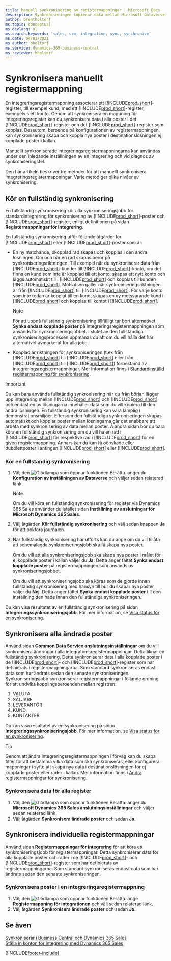 ```yaml
---
title: Manuell synkronisering av registermappningar | Microsoft Docs
description: Synkroniseringen kopierar data mellan Microsoft Dataverse-register och Business Central så att båda systemen hålls uppdaterade.
author: brentholtorf
ms.topic: conceptual
ms.devlang: al
ms.search.keywords: 'sales, crm, integration, sync, synchronize'
ms.date: 04/01/2021
ms.author: bholtorf
ms.service: dynamics-365-business-central
ms.reviewer: bholtorf
---
```


# <a name="manually-synchronize-table-mappings"></a>Synkronisera manuellt registermappning


En integreringsregistermappning associerar ett [!INCLUDE[prod_short](includes/prod_short.md)]-register, till exempel kund, med ett [!INCLUDE[prod_short](includes/cds_long_md.md)]-register, exempelvis ett konto. Genom att synkronisera en mappning för integreringsregister kan du synkronisera data i alla poster i det [!INCLUDE[prod_short](includes/prod_short.md)]-register och det [!INCLUDE[prod_short](includes/cds_long_md.md)]-register som kopplas. Dessutom, beroende på konfigurationen av registermappningen, kan synkronisering skapa och koppla nya poster i destinationslösningen ej kopplade poster i källan.  

Manuellt synkroniserade integreringsregistermappningarna kan användas under den inledande inställningen av en integrering och vid diagnos av synkroniseringsfel.  

Den här artikeln beskriver tre metoder för att manuellt synkronisera integreringsregistermappningar. Varje metod ger olika nivåer av synkronisering.

## <a name="run-a-full-synchronization"></a>Kör en fullständig synkronisering
En fullständig synkronisering kör alla synkroniseringsjobb för standardintegrering för synkronisering av [!INCLUDE[prod_short](includes/prod_short.md)]-poster och [!INCLUDE[prod_short](includes/cds_long_md.md)]-register, enligt definitionen på sidan **Registermappningar för integrering**. 

En fullständig synkronisering utför följande åtgärder för [!INCLUDE[prod_short](includes/prod_short.md)] eller [!INCLUDE[prod_short](includes/cds_long_md.md)]-poster som är:

* En ny matchande, okopplad rad skapas och kopplas i den andra lösningen.
Om och när en rad skapas beror på synkroniseringsriktningen. Till exempel när du synkroniserar data från [!INCLUDE[prod_short](includes/prod_short.md)]-kunder till [!INCLUDE[prod_short](includes/cds_long_md.md)]-konto, om det finns en kund som inte är kopplad till ett konto, skapas ett nytt konto och läggs automatiskt till i [!INCLUDE[prod_short](includes/cds_long_md.md)] och kopplas till kunden [!INCLUDE[prod_short](includes/prod_short.md)]. Motsatsen gäller när synkroniseringsriktningen är från [!INCLUDE[prod_short](includes/cds_long_md.md)] till [!INCLUDE[prod_short](includes/prod_short.md)]. För varje konto som inte redan är kopplat till en kund, skapas en ny motsvarande kund i [!INCLUDE[prod_short](includes/prod_short.md)] och kopplas till kontot i [!INCLUDE[prod_short](includes/cds_long_md.md)].  

     > [!NOTE]  
     >  För att uppnå fullständig synkronisering tillfälligt tar bort alternativet **Synka endast kopplade poster** på integreringsregistermappningen som används för synkroniseringsjobbet. I slutet av den fullständiga synkroniseringsprocessen uppmanas du att om du vill hålla det här alternativet avmarkerat för alla jobb.  

* Kopplad är riktningen för synkroniseringen (t.ex från [!INCLUDE[prod_short](includes/prod_short.md)] till [!INCLUDE[prod_short](includes/cds_long_md.md)] eller från [!INCLUDE[prod_short](includes/cds_long_md.md)] till [!INCLUDE[prod_short](includes/prod_short.md)]) förbestämd av integreringsregistermappningar. Mer information finns i [Standardinställd registermappning för synkronisering](admin-synchronizing-business-central-and-sales.md#standard-table-mapping-for-synchronization).  

> [!IMPORTANT]  
>  Du kan bara använda fullständig synkronisering när du från början lägger upp integrering mellan [!INCLUDE[prod_short](includes/prod_short.md)] och [!INCLUDE[prod_short](includes/cds_long_md.md)] och endast en av lösningarna innehåller data som du vill kopiera till den andra lösningen. En fullständig synkronisering kan vara lämplig i demonstrationsmiljöer. Eftersom den fullständiga synkroniseringen skapas automatiskt och kopplar poster mellan lösningarna går det snabbare att arbeta med synkronisering av data mellan poster. Å andra sidan bör du bara köra en fullständig synkronisering om du vill ha en rad i [!INCLUDE[prod_short](includes/prod_short.md)] för respektive rad i [!INCLUDE[prod_short](includes/cds_long_md.md)] för en given registermappning. Annars kan du kan få oönskade eller dubblettposter i antingen [!INCLUDE[prod_short](includes/prod_short.md)] eller [!INCLUDE[prod_short](includes/cds_long_md.md)].  

### <a name="to-run-a-full-synchronization"></a>Kör en fullständig synkronisering
1.  Välj den ![Glödlampa som öppnar funktionen Berätta.](media/ui-search/search_small.png "Berätta vad du vill göra") anger du **Konfiguration av inställningen av Dataverse** och väljer sedan relaterad länk.

    > [!NOTE]
    > Om du vill köra en fullständig synkronisering för register via Dynamics 365 Sales använder du istället sidan **Inställning av anslutningar för Microsoft Dynamics 365 Sales**.

2.  Välj åtgärden **Kör fullständig synkronisering** och välj sedan knappen **Ja** för att bokföra journalen.  
3.  När fullständig synkronisering har utförts kan du ange om du vill tillåta att schemalagda synkroniseringsjobb ska få skapa nya poster.  

    Om du vill att alla synkroniseringsjobb ska skapa nya poster i målet för ej kopplade poster i källan väljer du **Ja**. Detta anger fältet **Synka endast kopplade poster** på registermappningen som används av synkroniseringsjobbet.  

    Om du vill att synkroniseringsjobb ska köras som de gjorde innan fullständig synkronisering med hänsyn till hur du skapar nya poster väljer du **Nej**. Detta anger fältet **Synka endast kopplade poster** till den inställning den hade innan den fullständiga synkroniseringen.  

Du kan visa resultatet av en fullständig synkronisering på sidan **Integreringssynkroniseringsjobb**. För mer information, se [Visa status för en synkronisering](admin-how-to-view-synchronization-status.md).  

## <a name="synchronizing-all-modified-records"></a>Synkronisera alla ändrade poster
Använd sidan **Common Data Service anslutningsinställningar** om du vill synkronisera ändringar i alla integrationsregistermappningar. Detta liknar en fullständig synkronisering. Detta synkroniserar data i alla kopplade poster i de [!INCLUDE[prod_short](includes/prod_short.md)]- och [!INCLUDE[prod_short](includes/cds_long_md.md)]-register som har definierats i registermappningarna. Som standard synkroniseras endast data som har ändrats sedan den senaste synkroniseringen. Synkroniseringsjobb synkroniserar registermappningar i följande ordning för att undvika kopplingsberoenden mellan registren:  

1.  VALUTA  
2.  SÄLJARE  
3.  LEVERANTÖR  
4.  KUND  
5.  KONTAKTER  

Du kan visa resultatet av en synkronisering på sidan **Integreringssynkroniseringsjobb**. För mer information, se [Visa status för en synkronisering](admin-how-to-view-synchronization-status.md).  

> [!TIP]  
>  Genom att ändra integreringsregistermappningen i förväg kan du skapa filter för att bestämma vilka data som ska synkroniseras, eller konfigurera mappningar i syfte att skapa nya data i destinationslösningen för ej kopplade poster eller rader i källan. Mer information finns i [Ändra registermappningar för synkronisering](admin-how-to-modify-table-mappings-for-synchronization.md).

### <a name="to-synchronize-data-for-all-tables"></a>Synkronisera data för alla register
1.  Välj den ![Glödlampa som öppnar funktionen Berätta.](media/ui-search/search_small.png "Berätta vad du vill göra") anger du **Microsoft Dynamics 365 Sales anslutningsinställningar** och väljer sedan relaterad länk.
2.  Välj åtgärden **Synkronisera ändrade poster** och sedan **Ja**.  

## <a name="synchronize-individual-table-mappings"></a>Synkronisera individuella registermappningar
Använd sidan **Registermappningar för integrering** för att köra ett synkroniseringsjobb för registermappningar. Detta synkroniserar data för alla kopplade poster och rader i de [!INCLUDE[prod_short](includes/prod_short.md)]- och [!INCLUDE[prod_short](includes/cds_long_md.md)]-register som har definierats av registermappningarna. Som standard synkroniseras endast data som har ändrats sedan den senaste synkroniseringen.  

### <a name="to-synchronize-records-of-an-integration-table-mapping"></a>Synkronisera poster i en integreringsregistermappning
1.  Välj den ![Glödlampa som öppnar funktionen Berätta.](media/ui-search/search_small.png "Berätta vad du vill göra") ange **Registermappning för integrationen** och välj sedan relaterad länk.
2.  Välj åtgärden **Synkronisera ändrade poster** och sedan **Ja**.  

## <a name="see-also"></a>Se även
[Synkroniserar i Business Central och Dynamics 365 Sales](admin-synchronizing-business-central-and-sales.md)   
[Ställa in konton för integrering med Dynamics 365 Sales](admin-setting-up-integration-with-dynamics-sales.md)   


[!INCLUDE[footer-include](includes/footer-banner.md)]
